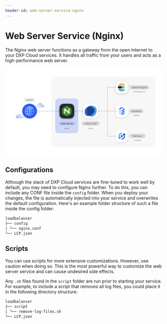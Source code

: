 ```yaml
---
header-id: web-server-service-nginx
---
```


# Web Server Service (Nginx)

The Nginx web server functions as a gateway from the open Internet to your DXP
Cloud services. It handles all traffic from your users and acts as a
high-performance web server. 

![Figure 1: The web server is one of several services available in DXP Cloud.](../../images/services-nginx.png)

## Configurations

Although the stack of DXP Cloud services are fine-tuned to work well by default,
you may need to configure Nginx further. To do this, you can include any CONF
file inside the `config` folder. When you deploy your changes, the file is
automatically injected into your service and overwrites the default
configuration. Here's an example folder structure of such a file inside the
config folder:

    loadbalancer
    ├── config
    │ └── nginx.conf
    └── LCP.json

## Scripts

You can use scripts for more extensive customizations. However, use caution when 
doing so. This is the most powerful way to customize the web server service and 
can cause undesired side effects. 

Any `.sh` files found in the `script` folder are run prior to starting your 
service. For example, to include a script that removes all log files, you could 
place it in the following directory structure: 

    loadbalancer
    ├── script
    │ └── remove-log-files.sh
    └── LCP.json
